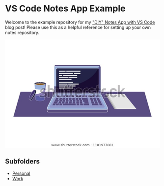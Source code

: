 # VS Code Notes App Example

Welcome to the example repository for my ["DIY" Notes App with VS Code]() blog post! Please use this as a helpful reference for setting up your own notes repository.

![](./images/laptop-coffee-notes.jpg)

## Subfolders

- [Personal](./Personal/README.md)
- [Work](./Work/README.md)